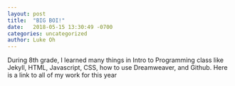 ```yaml
---
layout: post
title:  "BIG BOI!"
date:   2018-05-15 13:30:49 -0700
categories: uncategorized
author: Luke Oh
---
```

During 8th grade, I learned many things in Intro to Programming class like Jekyll, HTML, Javascript, CSS, how to use Dreamweaver, and 
Github. Here is a link to all of my work for this year

